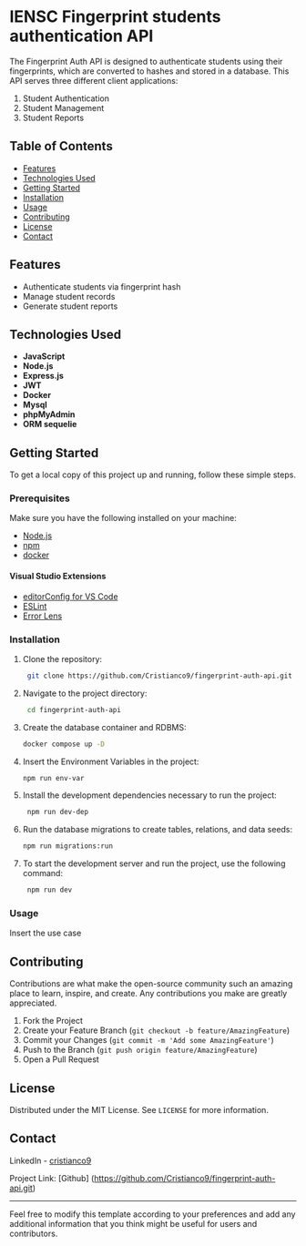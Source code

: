 # IENSC Fingerprint students authentication API

The Fingerprint Auth API is designed to authenticate students using their fingerprints, which are converted to hashes and stored in a database. This API serves three different client applications:

1. Student Authentication
2. Student Management
3. Student Reports

## Table of Contents

- [Features](#features)
- [Technologies Used](#technologies-used)
- [Getting Started](#getting-started)
- [Installation](#installation)
- [Usage](#usage)
- [Contributing](#contributing)
- [License](#license)
- [Contact](#contact)

## Features

- Authenticate students via fingerprint hash
- Manage student records
- Generate student reports

## Technologies Used

- **JavaScript**
- **Node.js**
- **Express.js**
- **JWT**
- **Docker**
- **Mysql**
- **phpMyAdmin**
- **ORM sequelie**


## Getting Started

To get a local copy of this project up and running, follow these simple steps.

### Prerequisites

Make sure you have the following installed on your machine:

- [Node.js](https://nodejs.org/en/)
- [npm](https://www.npmjs.com/)
- [docker](https://www.docker.com/)

#### Visual Studio Extensions
- [editorConfig for VS Code](https://marketplace.visualstudio.com/items?itemName=EditorConfig.EditorConfig)
- [ESLint](https://marketplace.visualstudio.com/items?itemName=dbaeumer.vscode-eslint)
- [Error Lens](https://marketplace.visualstudio.com/items?itemName=usernamehw.errorlens)

### Installation

1. Clone the repository:

   ```sh
    git clone https://github.com/Cristianco9/fingerprint-auth-api.git

2. Navigate to the project directory:

   ```sh
    cd fingerprint-auth-api

3. Create the database container and RDBMS:
    ```bash
    docker compose up -D
    ```

4. Insert the Environment Variables in the project:
    ```bash
    npm run env-var
    ```

5. Install the development dependencies necessary to run the project:

   ```sh
    npm run dev-dep

6. Run the database migrations to create tables, relations, and data seeds:
    ```bash
    npm run migrations:run
    ```

7. To start the development server and run the project, use the following command:

   ```sh
    npm run dev

### Usage

Insert the use case

## Contributing

Contributions are what make the open-source community such an amazing place to
learn, inspire, and create. Any contributions you make are greatly appreciated.

1. Fork the Project
2. Create your Feature Branch (`git checkout -b feature/AmazingFeature`)
3. Commit your Changes (`git commit -m 'Add some AmazingFeature'`)
4. Push to the Branch (`git push origin feature/AmazingFeature`)
5. Open a Pull Request

## License
Distributed under the MIT License. See `LICENSE` for more information.

## Contact
LinkedIn - [cristianco9](https://www.linkedin.com/in/cristianco9/)

Project Link: [Github]
(https://github.com/Cristianco9/fingerprint-auth-api.git)

---

Feel free to modify this template according to your preferences and add any
additional information that you think might be useful for users and contributors.

